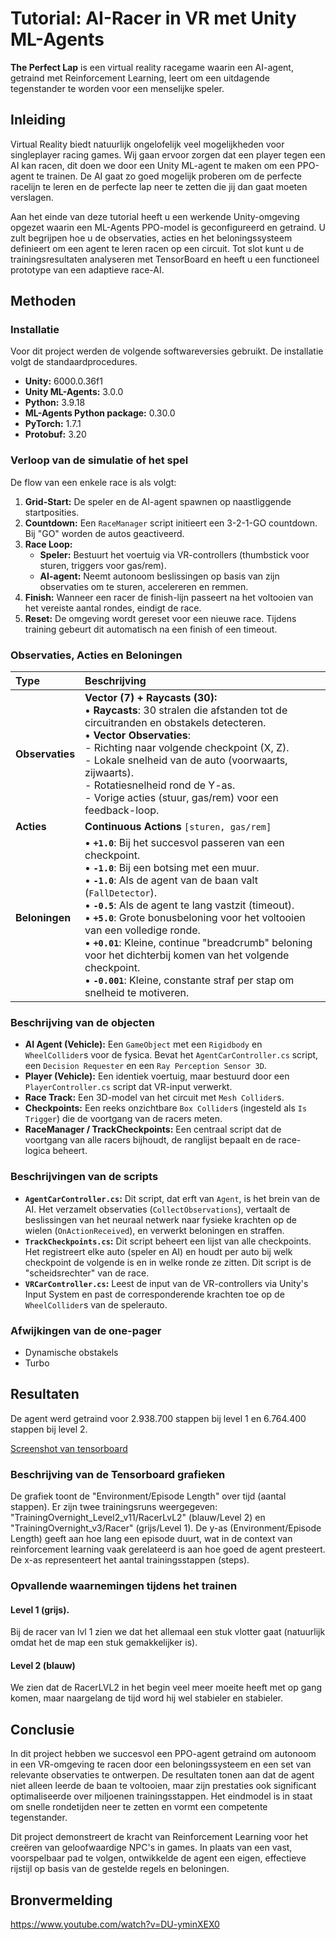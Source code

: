 # Tutorial: AI-Racer in VR met Unity ML-Agents

**The Perfect Lap** is een virtual reality racegame waarin een AI-agent, getraind met Reinforcement Learning, leert om een uitdagende tegenstander te worden voor een menselijke speler.

## Inleiding

Virtual Reality biedt natuurlijk ongelofelijk veel mogelijkheden voor singleplayer racing games. Wij gaan ervoor zorgen dat een player tegen een AI kan racen, dit doen we door een Unity ML-agent te maken om een PPO-agent te trainen. De AI gaat zo goed mogelijk proberen om de perfecte racelijn te leren en de perfecte lap neer te zetten die jij dan gaat moeten verslagen.

Aan het einde van deze tutorial heeft u een werkende Unity-omgeving opgezet waarin een ML-Agents PPO-model is geconfigureerd en getraind.
U zult begrijpen hoe u de observaties, acties en het beloningssysteem definieert om een agent te leren racen op een circuit. Tot slot kunt u de trainingsresultaten analyseren met TensorBoard en
heeft u een functioneel prototype van een adaptieve race-AI.

## Methoden

### Installatie

Voor dit project werden de volgende softwareversies gebruikt. De installatie volgt de standaardprocedures.

- **Unity:** 6000.0.36f1
- **Unity ML-Agents:** 3.0.0
- **Python:** 3.9.18
- **ML-Agents Python package:** 0.30.0
- **PyTorch:** 1.7.1
- **Protobuf:** 3.20

### Verloop van de simulatie of het spel

De flow van een enkele race is als volgt:

1.  **Grid-Start:** De speler en de AI-agent spawnen op naastliggende startposities.
2.  **Countdown:** Een `RaceManager` script initieert een 3-2-1-GO countdown. Bij "GO" worden de autos geactiveerd.
3.  **Race Loop:**
    - **Speler:** Bestuurt het voertuig via VR-controllers (thumbstick voor sturen, triggers voor gas/rem).
    - **AI-agent:** Neemt autonoom beslissingen op basis van zijn observaties om te sturen, accelereren en remmen.
4.  **Finish:** Wanneer een racer de finish-lijn passeert na het voltooien van het vereiste aantal rondes, eindigt de race.
5.  **Reset:** De omgeving wordt gereset voor een nieuwe race. Tijdens training gebeurt dit automatisch na een finish of een timeout.

### Observaties, Acties en Beloningen

| Type            | Beschrijving                                                                                                                                                                                                                                                                                                                                                                                                                                                                                                         |
| :-------------- | :------------------------------------------------------------------------------------------------------------------------------------------------------------------------------------------------------------------------------------------------------------------------------------------------------------------------------------------------------------------------------------------------------------------------------------------------------------------------------------------------------------------- |
| **Observaties** | **Vector (7) + Raycasts (30):**<br> • **Raycasts**: 30 stralen die afstanden tot de circuitranden en obstakels detecteren.<br> • **Vector Observaties**: <br> - Richting naar volgende checkpoint (X, Z).<br> - Lokale snelheid van de auto (voorwaarts, zijwaarts).<br> - Rotatiesnelheid rond de Y-as.<br> - Vorige acties (stuur, gas/rem) voor een feedback-loop.                                                                                                                                                |
| **Acties**      | **Continuous Actions** `[sturen, gas/rem]`                                                                                                                                                                                                                                                                                                                                                                                                                                                                           |
| **Beloningen**  | • **`+1.0`**: Bij het succesvol passeren van een checkpoint.<br>• **`-1.0`**: Bij een botsing met een muur.<br>• **`-1.0`**: Als de agent van de baan valt (`FallDetector`).<br>• **`-0.5`**: Als de agent te lang vastzit (timeout).<br>• **`+5.0`**: Grote bonusbeloning voor het voltooien van een volledige ronde.<br>• **`+0.01`**: Kleine, continue "breadcrumb" beloning voor het dichterbij komen van het volgende checkpoint.<br>• **`-0.001`**: Kleine, constante straf per stap om snelheid te motiveren. |

### Beschrijving van de objecten

- **AI Agent (Vehicle):** Een `GameObject` met een `Rigidbody` en `WheelCollider`s voor de fysica. Bevat het `AgentCarController.cs` script, een `Decision Requester` en een `Ray Perception Sensor 3D`.
- **Player (Vehicle):** Een identiek voertuig, maar bestuurd door een `PlayerController.cs` script dat VR-input verwerkt.
- **Race Track:** Een 3D-model van het circuit met `Mesh Collider`s.
- **Checkpoints:** Een reeks onzichtbare `Box Collider`s (ingesteld als `Is Trigger`) die de voortgang van de racers meten.
- **RaceManager / TrackCheckpoints:** Een centraal script dat de voortgang van alle racers bijhoudt, de ranglijst bepaalt en de race-logica beheert.

### Beschrijvingen van de scripts

- **`AgentCarController.cs`:** Dit script, dat erft van `Agent`, is het brein van de AI. Het verzamelt observaties (`CollectObservations`), vertaalt de beslissingen van het neuraal netwerk naar fysieke krachten op de wielen (`OnActionReceived`), en verwerkt beloningen en straffen.
- **`TrackCheckpoints.cs`:** Dit script beheert een lijst van alle checkpoints. Het registreert elke auto (speler en AI) en houdt per auto bij welk checkpoint de volgende is en in welke ronde ze zitten. Dit script is de "scheidsrechter" van de race.
- **`VRCarController.cs`:** Leest de input van de VR-controllers via Unity's Input System en past de corresponderende krachten toe op de `WheelCollider`s van de spelerauto.

### Afwijkingen van de one-pager

- Dynamische obstakels
- Turbo

## Resultaten

De agent werd getraind voor 2.938.700 stappen bij level 1 en 6.764.400 stappen bij level 2.

[Screenshot van tensorboard](./tensorboard.png)

### Beschrijving van de Tensorboard grafieken

De grafiek toont de "Environment/Episode Length" over tijd (aantal stappen). Er zijn twee trainingsruns weergegeven: "TrainingOvernight_Level2_v11/RacerLvL2" (blauw/Level 2) en "TrainingOvernight_v3/Racer" (grijs/Level 1). De y-as (Environment/Episode Length) geeft aan hoe lang een episode duurt, wat in de context van reinforcement learning vaak gerelateerd is aan hoe goed de agent presteert. De x-as representeert het aantal trainingsstappen (steps).

### Opvallende waarnemingen tijdens het trainen

#### Level 1 (grijs).

Bij de racer van lvl 1 zien we dat het allemaal een stuk vlotter gaat (natuurlijk omdat het de map een stuk gemakkelijker is).

#### Level 2 (blauw)

We zien dat de RacerLVL2 in het begin veel meer moeite heeft met op gang komen, maar naargelang de tijd word hij wel stabieler en stabieler.

## Conclusie

In dit project hebben we succesvol een PPO-agent getraind om autonoom in een VR-omgeving te racen door een beloningssysteem en een set van relevante observaties te ontwerpen. De resultaten tonen aan dat de agent niet alleen leerde de baan te voltooien, maar zijn prestaties ook significant optimaliseerde over miljoenen trainingsstappen. Het eindmodel is in staat om snelle rondetijden neer te zetten en vormt een competente tegenstander.

Dit project demonstreert de kracht van Reinforcement Learning voor het creëren van geloofwaardige NPC's in games. In plaats van een vast, voorspelbaar pad te volgen, ontwikkelde de agent een eigen, effectieve rijstijl op basis van de gestelde regels en beloningen.

## Bronvermelding

https://www.youtube.com/watch?v=DU-yminXEX0
